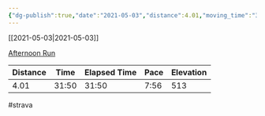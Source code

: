 ```yaml
---
{"dg-publish":true,"date":"2021-05-03","distance":4.01,"moving_time":"31:50","elapsed_time":"31:50","pace":"7:56","total_elevation_gain":513,"url":"https://www.strava.com/activities/5243513350","permalink":"/01-personal/strava/2021-05-03-afternoon-run/","dgPassFrontmatter":true}
---
```



[[2021-05-03\|2021-05-03]]

[Afternoon Run](https://www.strava.com/activities/5243513350)

| Distance | Time  | Elapsed Time | Pace | Elevation |
| -------- | ----- | ------------ | ---- | --------- |
| 4.01     | 31:50 | 31:50        | 7:56 | 513       |




#strava
